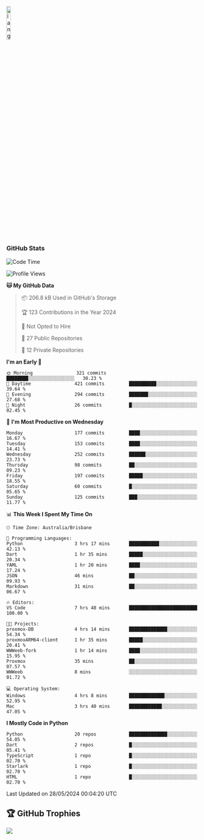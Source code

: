 <p align="left"><img width=15%" src="https://github.com/alansmathew/alansmathew/raw/master/lang.gif" alt="lang image here" /></p>

# <h3 align="left">GitHub Stats</h3>

<!--START_SECTION:waka-->
![Code Time](http://img.shields.io/badge/Code%20Time-401%20hrs%2018%20mins-blue)

![Profile Views](http://img.shields.io/badge/Profile%20Views-1-blue)

**🐱 My GitHub Data** 

> 📦 206.8 kB Used in GitHub's Storage 
 > 
> 🏆 123 Contributions in the Year 2024
 > 
> 🚫 Not Opted to Hire
 > 
> 📜 27 Public Repositories 
 > 
> 🔑 12 Private Repositories 
 > 
**I'm an Early 🐤** 

```text
🌞 Morning                321 commits         ████████░░░░░░░░░░░░░░░░░   30.23 % 
🌆 Daytime                421 commits         ██████████░░░░░░░░░░░░░░░   39.64 % 
🌃 Evening                294 commits         ███████░░░░░░░░░░░░░░░░░░   27.68 % 
🌙 Night                  26 commits          █░░░░░░░░░░░░░░░░░░░░░░░░   02.45 % 
```
📅 **I'm Most Productive on Wednesday** 

```text
Monday                   177 commits         ████░░░░░░░░░░░░░░░░░░░░░   16.67 % 
Tuesday                  153 commits         ████░░░░░░░░░░░░░░░░░░░░░   14.41 % 
Wednesday                252 commits         ██████░░░░░░░░░░░░░░░░░░░   23.73 % 
Thursday                 98 commits          ██░░░░░░░░░░░░░░░░░░░░░░░   09.23 % 
Friday                   197 commits         █████░░░░░░░░░░░░░░░░░░░░   18.55 % 
Saturday                 60 commits          █░░░░░░░░░░░░░░░░░░░░░░░░   05.65 % 
Sunday                   125 commits         ███░░░░░░░░░░░░░░░░░░░░░░   11.77 % 
```


📊 **This Week I Spent My Time On** 

```text
🕑︎ Time Zone: Australia/Brisbane

💬 Programming Languages: 
Python                   3 hrs 17 mins       ███████████░░░░░░░░░░░░░░   42.13 % 
Dart                     1 hr 35 mins        █████░░░░░░░░░░░░░░░░░░░░   20.34 % 
YAML                     1 hr 20 mins        ████░░░░░░░░░░░░░░░░░░░░░   17.24 % 
JSON                     46 mins             ██░░░░░░░░░░░░░░░░░░░░░░░   09.93 % 
Markdown                 31 mins             ██░░░░░░░░░░░░░░░░░░░░░░░   06.67 % 

🔥 Editors: 
VS Code                  7 hrs 48 mins       █████████████████████████   100.00 % 

🐱‍💻 Projects: 
proxmox-DB               4 hrs 14 mins       ██████████████░░░░░░░░░░░   54.34 % 
proxmoxARM64-client      1 hr 35 mins        █████░░░░░░░░░░░░░░░░░░░░   20.41 % 
WWWeeb-fork              1 hr 14 mins        ████░░░░░░░░░░░░░░░░░░░░░   15.95 % 
Proxmox                  35 mins             ██░░░░░░░░░░░░░░░░░░░░░░░   07.57 % 
WWWeeb                   8 mins              ░░░░░░░░░░░░░░░░░░░░░░░░░   01.72 % 

💻 Operating System: 
Windows                  4 hrs 8 mins        █████████████░░░░░░░░░░░░   52.95 % 
Mac                      3 hrs 40 mins       ████████████░░░░░░░░░░░░░   47.05 % 
```

**I Mostly Code in Python** 

```text
Python                   20 repos            ██████████████░░░░░░░░░░░   54.05 % 
Dart                     2 repos             █░░░░░░░░░░░░░░░░░░░░░░░░   05.41 % 
TypeScript               1 repo              █░░░░░░░░░░░░░░░░░░░░░░░░   02.70 % 
Starlark                 1 repo              █░░░░░░░░░░░░░░░░░░░░░░░░   02.70 % 
HTML                     1 repo              █░░░░░░░░░░░░░░░░░░░░░░░░   02.70 % 
```




 Last Updated on 28/05/2024 00:04:20 UTC
<!--END_SECTION:waka-->

## 🏆 GitHub Trophies

![](https://github-profile-trophy.vercel.app/?username=samh06&theme=discord&no-frame=true&no-bg=false&margin-w=4)
